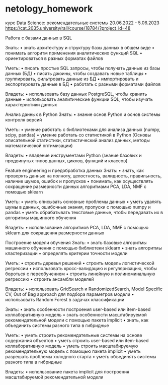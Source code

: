 # netology_homework
курс Data Science: рекомендательные системы 20.06.2022 - 5.06.2023
https://cat.2035.university/rall/course/18784/?project_id=48

Работа с базами данных в SQL

Знать:
• знать архитектуру и структуру базы данных в общем виде
• понимать алгоритм применения аналитических функций SQL
• ориентироваться в разных форматах файлов

Уметь:
• писать простые SQL запросы, чтобы получать данные из базы данных (БД)
• писать джоины, чтобы создавать новые таблицы
• группировать, фильтровать данные из БД
• импортировать и экспортировать данные в БД
• работать с разными форматами файлов

Владеть:
• использовать базу данных PostgreSQL, чтобы хранить данные
• использовать аналитические функции SQL, чтобы изучать характеристики данных

Анализ данных в Python
Знать:
• знание основ Python и основ системы контроля версий

Уметь:
• умение работать с библиотеками для анализа данных (numpy, scipy, pandas)
• умение работать со статистикой в Python (Основы описательной статистики, статистический анализ данных, методы математической оптимизации)

Владеть:
• владение инструментами Python (знание базовых и продвинутых типов данных, циклов, функций и классов)

Feature engineering и предобработка данных
Знать:
• знать, как проверять данные на полноту, целостность, валидность, правильность, наличие шумов, ошибок и пропусков
• понимать, как осуществлять сокращение размерности данных алгоритмами PCA, LDA, NMF с помощью sklearn

Уметь:
• уметь описывать основные проблемы данных
• уметь удалять шумы в данных, ошибочные знания, пропуски с помощью numpy и pandas
• уметь обрабатывать текстовые данные, чтобы передавать их в алгоритмы машинного обучения

Владеть:
• использование алгоритмов PCA, LDA, NMF с помощью sklearn для сокращения размерности данных

Построение модели обучения
Знать:
• знать базовые алгоритмы машинного обучения с помощью библиотеки sklearn
• знать алгоритмы кластеризации
• определять критерии точности модели

Уметь:
• строить деревья решений
• строить модель логистической регрессии
• использовать кросс-валидацию и регуляризацию, чтобы бороться с переобучением
• строить линейную и полиноминальную регрессию
• строить ансамбли моделей

Владеть:
• использовать GridSearch и RandomizedSearch, Model Specific CV, Out of Bag approach для подбора параметров модели
• использовать Random Forest в задачах классификации

Знать:
• знать особенности построения user-based или item-based коллаборативную модель
• знать особенности масштабируемой рекомендательной модели с помощью пакета implicit
• знать, как объединить системы разного типа в гибридные

Уметь:
• уметь строить рекомендательные системы на основе содержания объектов
• уметь строить user-based или item-based коллаборативную модель
• уметь строить масштабируемую рекомендательную модель с помощью пакета implicit
• уметь разрешать проблемы холодного старта
• уметь объединять системы разного типа в гибридные

Владеть:
• использование пакета implicit для построения масштабируемой рекомендательной модели
